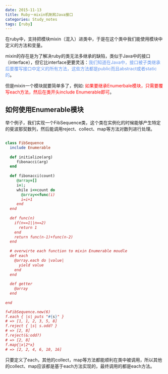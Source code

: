 ```yaml
---
date: 2015-11-13
title: Ruby－mixin机制和Java接口
categories: Study_notes
tags: [ruby]
---
```


在ruby中，支持把模块mixin（混入）进类中，于是在这个类中我们能使用模块中定义的方法和变量。

mixin的存在是为了解决ruby的类无法多继承的缺陷，类似于Java中的接口（interface），但它比interface更要灵活：<text style="color:cornflowerblue">我们知道在Java中，接口被子类继承后要覆写接口中定义的所有方法，这些方法都是public而且abstract或者static的</text>。

但是mixin一个模块就要简单多了，例如: <text style="color:red">如果要继承Enumerbale模块，只需要覆写each方法，然后在类开头include Enumerable即可</text>。

## 如何使用Enumerable模块

举个例子，我们实现一个FibSequence类，这个类在实例化的时候能够产生特定的斐波那契数列，然后能调用reject、collect、map等方法对数列进行处理。


``` ruby

class FibSequence
  include Enumerable
  
  def initialize(arg)
     fibonacci(arg)
  end
  
  def fibonacci(count)
     @array=[]
     i=1;
     while i<=count do
       @array<<func(i)
       i=i+1
     end
  end
  
  def func(n)
    if(n==1||n==2)
      return 1
    end
    return func(n-1)+func(n-2)
  end
  
  # overwirte each function to mixin Enumerable moudle
  def each
    @array.each do |value|
      yield value
    end
  end
  
  def getter
    @array
  end
  
end

f=FibSequence.new(6)
f.each { |s| puts "#{s}" }
# => [1, 1, 2, 3, 5, 8]
f.reject { |s| s.odd? }
# => [2, 8]
f.reject(&:odd?)
# => [2, 8]
f.map{|x|2*x}
# => [2, 2, 4, 6, 10, 16]
```


只要定义了each，其他的collect，map等方法都能顺利在类中被调用，所以其他的collect、map应该都是基于each方法实现的，最终调用的都是each方法。

